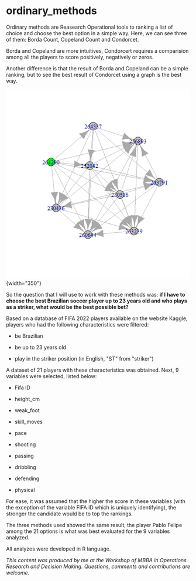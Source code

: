 # ordinary_methods

<!-- badges: start -->

<!-- badges: end -->

Ordinary methods are Reasearch Operational tools to ranking a list of choice and choose the best option in a simple way. Here, we can see three of them: Borda Count, Copeland Count and Condorcet.

Borda and Copeland are more intuitives, Condorcert requires a comparision among all the players to score positively, negatively or zeros.

Another difference is that the result of Borda and Copeland can be a simple ranking, but to see the best result of Condorcet using a graph is the best way.

![Condorcet's graph output](condorcet.png){width="350"}

So the question that I will use to work with these methods was: **if I have to choose the best Brazilian soccer player up to 23 years old and who plays as a striker, what would be the best possible bet?**

Based on a database of FIFA 2022 players available on the website Kaggle, players who had the following characteristics were filtered:

-   be Brazilian

-   be up to 23 years old

-   play in the striker position (in English, "ST" from "striker")

A dataset of 21 players with these characteristics was obtained. Next, 9 variables were selected, listed below:

-    Fifa ID

-   height_cm

-   weak_foot

-   skill_moves

-   pace

-   shooting

-   passing

-   dribbling

-   defending

-   physical

For ease, it was assumed that the higher the score in these variables (with the exception of the variable FIFA ID which is uniquely identifying), the stronger the candidate would be to top the rankings.

The three methods used showed the same result, the player Pablo Felipe among the 21 options is what was best evaluated for the 9 variables analyzed.

All analyzes were developed in R language.

*This content was produced by me at the Workshop of MBBA in Operations Research and Decision Making. Questions, comments and contributions are welcome.*
